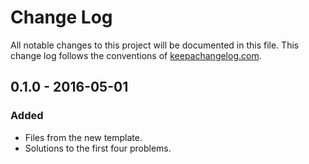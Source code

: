 # Change Log
All notable changes to this project will be documented in this file. This change log follows the conventions of [keepachangelog.com](http://keepachangelog.com/).

## 0.1.0 - 2016-05-01
### Added
- Files from the new template.
- Solutions to the first four problems.

[Unreleased]: https://github.com/cch1/project-euler/compare/0.1.1...HEAD
[0.1.1]: https://github.com/cch1/project-euler/compare/0.1.0...0.1.1
